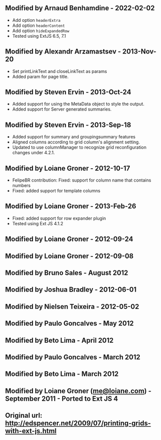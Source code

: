 
## Modified by Arnaud Benhamdine - 2022-02-02

- Add option `headerExtra`
- Add option `headerContent`
- Add option `hideExpandedRow`
- Tested using ExtJS 6.5, 7.1

## Modified by Alexandr Arzamastsev - 2013-Nov-20

- Set printLinkText and closeLinkText as params
- Added param for page title.

## Modified by Steven Ervin - 2013-Oct-24

- Added support for using the MetaData object to style the output.
- Added support for Server generated summaries.

## Modified by Steven Ervin - 2013-Sep-18

- Added support for summary and groupingsummary features
- Aligned columns according to grid column's alignment setting.
- Updated to use columnManager to recognize grid reconfiguration
changes under 4.2.1.
 
## Modified by Loiane Groner - 2012-10-17

- FelipeBR contribution: Fixed: support for column name that contains numbers
- Fixed: added support for template columns
 
## Modified by Loiane Groner - 2013-Feb-26
- Fixed: added support for row expander plugin
- Tested using Ext JS 4.1.2

## Modified by Loiane Groner - 2012-09-24 

## Modified by Loiane Groner - 2012-09-08

## Modified by Bruno Sales - August 2012

## Modified by Joshua Bradley - 2012-06-01

## Modified by Nielsen Teixeira - 2012-05-02

## Modified by Paulo Goncalves - May 2012

## Modified by Beto Lima - April 2012

## Modified by Paulo Goncalves - March 2012

## Modified by Beto Lima - March 2012


## Modified by Loiane Groner (me@loiane.com) - September 2011 - Ported to Ext JS 4


## Original url: http://edspencer.net/2009/07/printing-grids-with-ext-js.html

